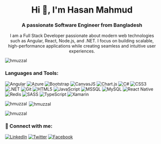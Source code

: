 <h1 align="center">Hi 👋, I'm Hasan Mahmud</h1>
<h3 align="center">A passionate Software Engineer from Bangladesh</h3>

<p align="center">
  I am a Full Stack Developer passionate about modern web technologies such as Angular, React, Node.js, and .NET. I focus on building scalable, high-performance applications while creating seamless and intuitive user experiences.
</p>

<p align="left"> <img src="https://komarev.com/ghpvc/?username=hmuzzal&label=Profile%20views&color=0e75b6&style=flat" alt="hmuzzal" /> </p>

<h3 align="left">Languages and Tools:</h3>
<p>
  <img src="https://img.shields.io/badge/Angular-DD0031?style=flat&logo=angular&logoColor=white" alt="Angular"/>
  <img src="https://img.shields.io/badge/Azure-0078D4?style=flat&logo=microsoft-azure&logoColor=white" alt="Azure"/>
  <img src="https://img.shields.io/badge/Bootstrap-7952B3?style=flat&logo=bootstrap&logoColor=white" alt="Bootstrap"/>
  <img src="https://img.shields.io/badge/CanvasJS-008DD5?style=flat&logo=canvas&logoColor=white" alt="CanvasJS"/>
  <img src="https://img.shields.io/badge/Chart.js-FF6384?style=flat&logo=chartdotjs&logoColor=white" alt="Chart.js"/>
  <img src="https://img.shields.io/badge/C%23-239120?style=flat&logo=c-sharp&logoColor=white" alt="C#"/>
  <img src="https://img.shields.io/badge/CSS3-1572B6?style=flat&logo=css3&logoColor=white" alt="CSS3"/>
  <img src="https://img.shields.io/badge/.NET-512BD4?style=flat&logo=dotnet&logoColor=white" alt=".NET"/>
  <img src="https://img.shields.io/badge/Git-F05032?style=flat&logo=git&logoColor=white" alt="Git"/>
  <img src="https://img.shields.io/badge/HTML5-E34F26?style=flat&logo=html5&logoColor=white" alt="HTML5"/>
  <img src="https://img.shields.io/badge/JavaScript-F7DF1E?style=flat&logo=javascript&logoColor=black" alt="JavaScript"/>
  <img src="https://img.shields.io/badge/MSSQL-CC2927?style=flat&logo=microsoft-sql-server&logoColor=white" alt="MSSQL"/>
  <img src="https://img.shields.io/badge/MySQL-4479A1?style=flat&logo=mysql&logoColor=white" alt="MySQL"/>
  <img src="https://img.shields.io/badge/React_Native-61DAFB?style=flat&logo=react&logoColor=black" alt="React Native"/>
  <img src="https://img.shields.io/badge/Redis-DC382D?style=flat&logo=redis&logoColor=white" alt="Redis"/>
  <img src="https://img.shields.io/badge/SASS-CC6699?style=flat&logo=sass&logoColor=white" alt="SASS"/>
  <img src="https://img.shields.io/badge/TypeScript-3178C6?style=flat&logo=typescript&logoColor=white" alt="TypeScript"/>
  <img src="https://img.shields.io/badge/Xamarin-3498DB?style=flat&logo=xamarin&logoColor=white" alt="Xamarin"/>
</p>

<p><img align="left" src="https://github-readme-stats.vercel.app/api/top-langs?username=hmuzzal&show_icons=true&locale=en&layout=compact" alt="hmuzzal" /></p>

<p>&nbsp;<img align="center" src="https://github-readme-stats.vercel.app/api?username=hmuzzal&show_icons=true&locale=en" alt="hmuzzal" /></p>

<p><img align="center" src="https://github-readme-streak-stats.herokuapp.com/?user=hmuzzal" alt="hmuzzal" /></p>


<h3 align="left">🔗 Connect with me:</h3>

[![LinkedIn](https://img.shields.io/badge/LinkedIn-0077B5?style=flat-square&logo=linkedin&logoColor=white)](https://www.linkedin.com/in/hmuzzal) 
[![Twitter](https://img.shields.io/badge/Twitter-1DA1F2?style=flat-square&logo=twitter&logoColor=white)](https://twitter.com/)
[![Facebook](https://img.shields.io/badge/Facebook-1877F2?style=flat-square&logo=facebook&logoColor=white)](https://www.facebook.com/qmuzzal)


